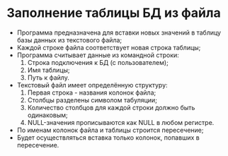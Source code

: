 # Заполнение таблицы БД из файла
- Программа предназначена для вставки новых значений в таблицу базы данных из текстового файла;
- Каждой строке файла соответствует новая строка таблицы;
- Программа считывает данные из командной строки:
   1. Строка подключения к БД (с пользователем);
   2. Имя таблицы;
   3. Путь к файлу.
- Текстовый файл имеет определённую структуру:
   1. Первая строка - названия колонок файла;
   2. Столбцы разделены символом табуляции;
   3. Количество столбцов для каждой строки должно быть одинаковым;
   4. NULL-значения прописываются как NULL в любом регистре.
- По именам колонок файла и таблицы строится пересечение;
- Будет осуществляться вставка только колонок, попавших в пересечение.
